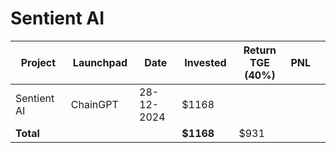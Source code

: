 # Sentient AI



<table data-full-width="true"><thead><tr><th width="152">Project</th><th width="138">Launchpad</th><th width="132">Date</th><th width="133">Invested</th><th width="176">Return TGE (40%)</th><th>PNL</th><th></th></tr></thead><tbody><tr><td>Sentient AI</td><td>ChainGPT</td><td>28-12-2024</td><td>$1168</td><td></td><td></td><td></td></tr><tr><td><strong>Total</strong></td><td></td><td></td><td><strong>$1168</strong></td><td>$931</td><td></td><td></td></tr></tbody></table>

